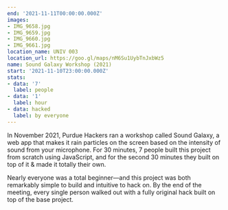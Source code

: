 ```yaml
---
end: '2021-11-11T00:00:00.000Z'
images:
- IMG_9658.jpg
- IMG_9659.jpg
- IMG_9660.jpg
- IMG_9661.jpg
location_name: UNIV 003
location_url: https://goo.gl/maps/nM6Su1UybTnJxbWz5
name: Sound Galaxy Workshop (2021)
start: '2021-11-10T23:00:00.000Z'
stats:
- data: '7'
  label: people
- data: '1'
  label: hour
- data: hacked
  label: by everyone
---
```


In November 2021, Purdue Hackers ran a workshop called Sound Galaxy, a web app that makes it rain particles on the screen based on the intensity of sound from your microphone. For 30 minutes, 7 people built this project from scratch using JavaScript, and for the second 30 minutes they built on top of it & made it totally their own.

Nearly everyone was a total beginner—and this project was both remarkably simple to build and intuitive to hack on. By the end of the meeting, every single person walked out with a fully original hack built on top of the base project.